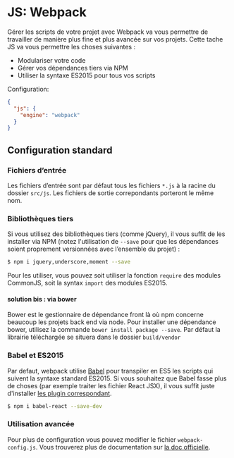 
JS: Webpack
===============================================================================

Gérer les scripts de votre projet avec Webpack va vous permettre de travailler
de manière plus fine et plus avancée sur vos projets. Cette tache JS va vous
permettre les choses suivantes :

* Modulariser votre code
* Gérer vos dépendances tiers via NPM
* Utiliser la syntaxe ES2015 pour tous vos scripts

Configuration:
```json
{
  "js": {
    "engine": "webpack"
  }
}
```


Configuration standard
-------------------------------------------------------------------------------

### Fichiers d’entrée

Les fichiers d’entrée sont par défaut tous les fichiers `*.js` à la racine du dossier `src/js`.
Les fichiers de sortie correpondants porteront le même nom.

### Bibliothèques tiers

Si vous utilisez des bibliothèques tiers (comme jQuery), il vous suffit de les
installer via NPM (notez l'utilisation de `--save` pour que les dépendances
soient proprement versionnées avec l’ensemble du projet) :

```bash
$ npm i jquery,underscore,moment --save
```

Pour les utiliser, vous pouvez soit utiliser la fonction `require` des modules
CommonJS, soit la syntax `import` des modules ES2015.

#### solution bis : via bower

Bower est le gestionnaire de dépendance front là où npm concerne beaucoup les projets back end via node. Pour installer une dépendance bower, utilisez la commande `bower install package --save`.
Par défaut la librairie téléchargée se situera dans le dossier `build/vendor`

### Babel et ES2015

Par defaut, webpack utilise [Babel](http://babeljs.io/) pour transpiler en
ES5 les scripts qui suivent la syntaxe standard ES2015. Si vous souhaitez que
Babel fasse plus de choses (par exemple traiter les fichier React JSX), il vous
suffit juste d'installer [les plugin correspondant](http://babeljs.io/docs/plugins/).

```bash
$ npm i babel-react --save-dev
```

### Utilisation avancée

Pour plus de configuration vous pouvez modifier le fichier `webpack-config.js`.
Vous trouverez plus de documentation sur [la doc officielle](http://webpack.github.io/docs/).
